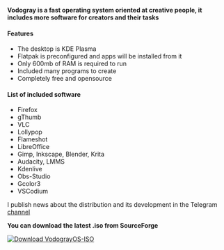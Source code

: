 **Vodogray is a fast operating system oriented at creative people, it includes more software for creators and their tasks**

#### Features
- The desktop is KDE Plasma
- Flatpak is preconfigured and apps will be installed from it
- Only 600mb of RAM is required to run
- Included many programs to create
- Completely free and opensource

#### List of included software
- Firefox
- gThumb
- VLC
- Lollypop
- Flameshot
- LibreOffice
- Gimp, Inkscape, Blender, Krita
- Audacity, LMMS
- Kdenlive
- Obs-Studio
- Gcolor3
- VSCodium


 I publish news about the distribution and its development in the Telegram [channel](https://t.me/VodograyOS)


**You can download the latest .iso from SourceForge**

[![Download VodograyOS-ISO](https://a.fsdn.com/con/app/sf-download-button)](https://sourceforge.net/projects/vodograyos-iso/files/latest/download)
